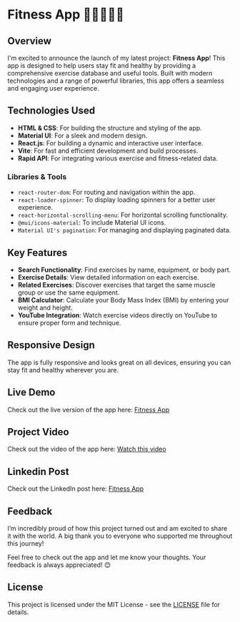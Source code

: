 # Fitness App 🚀🏋️‍♀️🤸‍♂️

## Overview

I'm excited to announce the launch of my latest project: **Fitness App**! This app is designed to help users stay fit and healthy by providing a comprehensive exercise database and useful tools. Built with modern technologies and a range of powerful libraries, this app offers a seamless and engaging user experience.

## Technologies Used

- **HTML & CSS**: For building the structure and styling of the app.
- **Material UI**: For a sleek and modern design.
- **React.js**: For building a dynamic and interactive user interface.
- **Vite**: For fast and efficient development and build processes.
- **Rapid API**: For integrating various exercise and fitness-related data.

### Libraries & Tools

- `react-router-dom`: For routing and navigation within the app.
- `react-loader-spinner`: To display loading spinners for a better user experience.
- `react-horizontal-scrolling-menu`: For horizontal scrolling functionality.
- `@mui/icons-material`: To include Material UI icons.
- `Material UI's pagination`: For managing and displaying paginated data.

## Key Features

- **Search Functionality**: Find exercises by name, equipment, or body part.
- **Exercise Details**: View detailed information on each exercise.
- **Related Exercises**: Discover exercises that target the same muscle group or use the same equipment.
- **BMI Calculator**: Calculate your Body Mass Index (BMI) by entering your weight and height.
- **YouTube Integration**: Watch exercise videos directly on YouTube to ensure proper form and technique.

## Responsive Design

The app is fully responsive and looks great on all devices, ensuring you can stay fit and healthy wherever you are.

## Live Demo

Check out the live version of the app here: [Fitness App](https://fitness-app-hassan-abdelhameds-projects.vercel.app/)

## Project Video

Check out the video of the app here: [Watch this video](https://drive.google.com/file/d/1wIFuHm8UykkBy3vhg1QJkAoPFdhUMvKt/view?usp=sharing)

## Linkedin Post

Check out the LinkedIn post here: [Fitness App](https://www.linkedin.com/posts/hassanabdelhamedh22_fitnessapp-reactjs-materialui-activity-7213199076366942209-sQPA?utm_source=share&utm_medium=member_desktop)

## Feedback

I’m incredibly proud of how this project turned out and am excited to share it with the world. A big thank you to everyone who supported me throughout this journey!

Feel free to check out the app and let me know your thoughts. Your feedback is always appreciated! 😊

## License

This project is licensed under the MIT License - see the [LICENSE](LICENSE) file for details.

